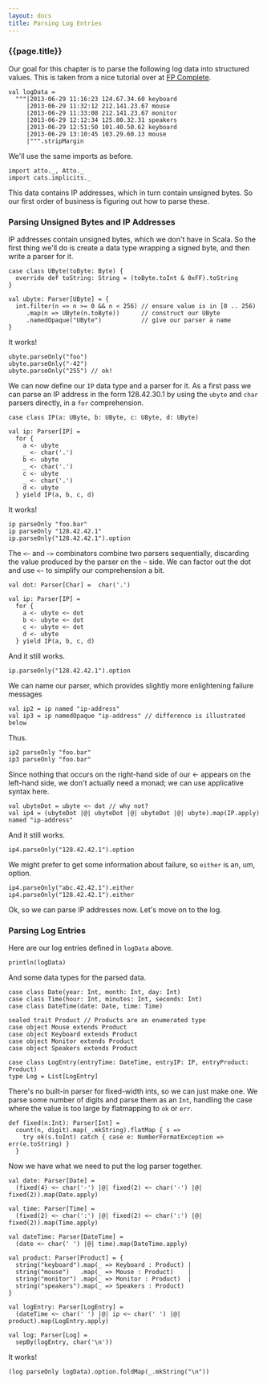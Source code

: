 ```yaml
---
layout: docs
title: Parsing Log Entries
---
```


### {{page.title}}

Our goal for this chapter is to parse the following log data into structured values. This is taken from a nice tutorial over at [FP Complete](https://www.fpcomplete.com/school/text-manipulation/attoparsec).

```tut:silent
val logData =
  """|2013-06-29 11:16:23 124.67.34.60 keyboard
     |2013-06-29 11:32:12 212.141.23.67 mouse
     |2013-06-29 11:33:08 212.141.23.67 monitor
     |2013-06-29 12:12:34 125.80.32.31 speakers
     |2013-06-29 12:51:50 101.40.50.62 keyboard
     |2013-06-29 13:10:45 103.29.60.13 mouse
     |""".stripMargin
```

We'll use the same imports as before.

```tut:silent
import atto._, Atto._
import cats.implicits._
```

This data contains IP addresses, which in turn contain unsigned bytes. So our first order of business is figuring out how to parse these.

### Parsing Unsigned Bytes and IP Addresses

IP addresses contain unsigned bytes, which we don't have in Scala. So the first thing we'll do is create a data type wrapping a signed byte, and then write a parser for it.

```tut:silent
case class UByte(toByte: Byte) {
  override def toString: String = (toByte.toInt & 0xFF).toString
}

val ubyte: Parser[UByte] = {
  int.filter(n => n >= 0 && n < 256) // ensure value is in [0 .. 256)
     .map(n => UByte(n.toByte))      // construct our UByte
     .namedOpaque("UByte")           // give our parser a name
}
```

It works!

```tut
ubyte.parseOnly("foo")
ubyte.parseOnly("-42")
ubyte.parseOnly("255") // ok!
```

We can now define our `IP` data type and a parser for it. As a first pass we can parse an IP address in the form 128.42.30.1 by using the `ubyte` and `char` parsers directly, in a `for` comprehension.

```tut:silent
case class IP(a: UByte, b: UByte, c: UByte, d: UByte)

val ip: Parser[IP] =
  for {
    a <- ubyte
    _ <- char('.')
    b <- ubyte
    _ <- char('.')
    c <- ubyte
    _ <- char('.')
    d <- ubyte
  } yield IP(a, b, c, d)
```

It works!

```tut
ip parseOnly "foo.bar"
ip parseOnly "128.42.42.1"
ip.parseOnly("128.42.42.1").option
```

The `<~` and `~>` combinators combine two parsers sequentially, discarding the value produced by
the parser on the `~` side. We can factor out the dot and use `<~` to simplify our comprehension a bit.

```tut:silent
val dot: Parser[Char] =  char('.')

val ip: Parser[IP] =
  for {
    a <- ubyte <~ dot
    b <- ubyte <~ dot
    c <- ubyte <~ dot
    d <- ubyte
  } yield IP(a, b, c, d)
```

And it still works.

```tut
ip.parseOnly("128.42.42.1").option
```

We can name our parser, which provides slightly more enlightening failure messages

```tut:silent
val ip2 = ip named "ip-address"
val ip3 = ip namedOpaque "ip-address" // difference is illustrated below
```

Thus.

```tut
ip2 parseOnly "foo.bar"
ip3 parseOnly "foo.bar"
```

Since nothing that occurs on the right-hand side of our <- appears on the left-hand side, we
don't actually need a monad; we can use applicative syntax here.

```tut:silent
val ubyteDot = ubyte <~ dot // why not?
val ip4 = (ubyteDot |@| ubyteDot |@| ubyteDot |@| ubyte).map(IP.apply) named "ip-address"
```

And it still works.

```tut
ip4.parseOnly("128.42.42.1").option
```

We might prefer to get some information about failure, so `either` is an, um, option.

```tut
ip4.parseOnly("abc.42.42.1").either
ip4.parseOnly("128.42.42.1").either
```

Ok, so we can parse IP addresses now. Let's move on to the log.

### Parsing Log Entries

Here are our log entries defined in `logData` above.

```tut:evaluated:plain
println(logData)
```

And some data types for the parsed data.

```tut:silent
case class Date(year: Int, month: Int, day: Int)
case class Time(hour: Int, minutes: Int, seconds: Int)
case class DateTime(date: Date, time: Time)

sealed trait Product // Products are an enumerated type
case object Mouse extends Product
case object Keyboard extends Product
case object Monitor extends Product
case object Speakers extends Product

case class LogEntry(entryTime: DateTime, entryIP: IP, entryProduct: Product)
type Log = List[LogEntry]
```

There's no built-in parser for fixed-width ints, so we can just make one. We parse some number of digits and parse them as an `Int`, handling the case where the value is too large by flatmapping to `ok` or `err`.

```tut:silent
def fixed(n:Int): Parser[Int] =
  count(n, digit).map(_.mkString).flatMap { s =>
    try ok(s.toInt) catch { case e: NumberFormatException => err(e.toString) }
  }
```

Now we have what we need to put the log parser together.

```tut:silent
val date: Parser[Date] =
  (fixed(4) <~ char('-') |@| fixed(2) <~ char('-') |@| fixed(2)).map(Date.apply)

val time: Parser[Time] =
  (fixed(2) <~ char(':') |@| fixed(2) <~ char(':') |@| fixed(2)).map(Time.apply)

val dateTime: Parser[DateTime] =
  (date <~ char(' ') |@| time).map(DateTime.apply)

val product: Parser[Product] = {
  string("keyboard").map(_ => Keyboard : Product) |
  string("mouse")   .map(_ => Mouse : Product)    |
  string("monitor") .map(_ => Monitor : Product)  |
  string("speakers").map(_ => Speakers : Product)
}

val logEntry: Parser[LogEntry] =
  (dateTime <~ char(' ') |@| ip <~ char(' ') |@| product).map(LogEntry.apply)

val log: Parser[Log] =
  sepBy(logEntry, char('\n'))
```

It works!

```tut
(log parseOnly logData).option.foldMap(_.mkString("\n"))
```

